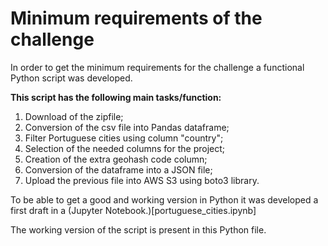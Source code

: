 # Minimum requirements of the challenge

In order to get the minimum requirements for the challenge a functional Python script was developed. 

**This script has the following main tasks/function:**
1. Download of the zipfile;
2. Conversion of the csv file into Pandas dataframe;
3. Filter Portuguese cities using column "country";
4. Selection of the needed columns for the project;
5. Creation of the extra geohash code column;
6. Conversion of the dataframe into a JSON file;
5. Upload the previous file into AWS S3 using boto3 library.


To be able to get a good and working version in Python it was developed a first draft in a (Jupyter Notebook.)[portuguese_cities.ipynb]

The working version of the script is present in this Python file.